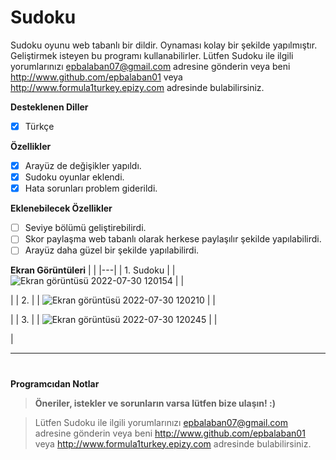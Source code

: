 # Sudoku

Sudoku oyunu web tabanlı bir dildir. Oynaması kolay bir şekilde yapılmıştır. Geliştirmek isteyen bu programı kullanabilirler. Lütfen Sudoku ile ilgili yorumlarınızı epbalaban07@gmail.com adresine gönderin veya beni http://www.github.com/epbalaban01 veya http://www.formula1turkey.epizy.com adresinde bulabilirsiniz.

<b>Desteklenen Diller</b>
- [x] Türkçe

<b>Özellikler</b>

- [x] Arayüz de değişikler yapıldı.
- [x] Sudoku oyunlar eklendi.
- [x] Hata sorunları problem giderildi.

<b>Eklenebilecek Özellikler</b>

- [ ] Seviye bölümü geliştirebilirdi.
- [ ] Skor paylaşma web tabanlı olarak herkese paylaşılır şekilde yapılabilirdi.
- [ ] Arayüz daha güzel bir şekilde yapılabilirdi.

<b>Ekran Görüntüleri</b>
|   |
|---|
| 1. Sudoku |
| ![Ekran görüntüsü 2022-07-30 120154](https://user-images.githubusercontent.com/42430554/181903520-6cc3b675-c84a-4374-a0ad-1abe687afa6a.png) |
| <p> |
| 2.  |
| ![Ekran görüntüsü 2022-07-30 120210](https://user-images.githubusercontent.com/42430554/181903530-ac98c019-5ae9-44c3-9326-d7705900a896.png) |
| <p> |
| 3.  |
| ![Ekran görüntüsü 2022-07-30 120245](https://user-images.githubusercontent.com/42430554/181903540-04ed153b-bea0-40e1-9992-a0cdbc5f523f.png) |
| <p> |
<hr/>

#
<b>Programcıdan Notlar</b>
> <b>Öneriler, istekler ve sorunların varsa lütfen bize ulaşın! :)</b>

>  Lütfen Sudoku ile ilgili yorumlarınızı epbalaban07@gmail.com adresine gönderin veya beni http://www.github.com/epbalaban01 veya http://www.formula1turkey.epizy.com adresinde bulabilirsiniz.
